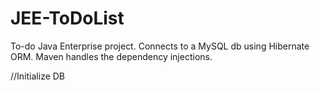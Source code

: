 # JEE-ToDoList
To-do Java Enterprise project. Connects to a MySQL db using Hibernate ORM. Maven handles the dependency injections.

//Initialize DB
